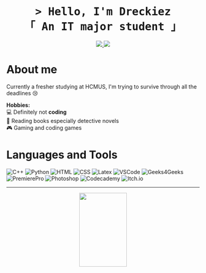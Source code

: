 <h1 align="center">
  <samp>&gt; Hello, I'm Dreckiez</samp>
  <br/>
  <samp>「 An IT major student 」</samp>
</h1>

<p align = "center">
  <a href = "https://dreckiez.github.io/" target = "_blank">
    <img src = "https://img.shields.io/badge/Website-0077B5?style=for-the-badge&logo=medium&logoColor=white"/>
  </a>
  <a href="https://www.youtube.com/channel/UC1Dou4uY_GWQETCt0090MEg" target="_blank">
    <img src="https://img.shields.io/badge/Youtube-DC143C?style=for-the-badge&logo=youtube&logoColor=white"/>
  </a>
</p>

# About me

Currently a fresher studying at HCMUS, I'm trying to survive through all the deadlines :cry:

**Hobbies:** <br/>
💻 Definitely not **coding**<br/>
🔖 Reading books especially detective novels<br/>
🎮 Gaming and coding games <br/>

# Languages and Tools
![C++](https://img.shields.io/badge/C%2B%2B-00599C?style=for-the-badge&logo=c%2B%2B&logoColor=white)
![Python](https://img.shields.io/badge/Python-3776AB?style=for-the-badge&logo=python&logoColor=white)
![HTML](https://img.shields.io/badge/HTML5-E34F26?style=for-the-badge&logo=html5&logoColor=white)
![CSS](https://img.shields.io/badge/CSS3-1572B6?style=for-the-badge&logo=css3&logoColor=white)
![Latex](https://img.shields.io/badge/LaTeX-47A141?style=for-the-badge&logo=LaTeX&logoColor=white)
![VSCode](https://img.shields.io/badge/Visual_Studio-0078d7?style=for-the-badge&logo=visual%20studio&logoColor=white)
![Geeks4Geeks](https://img.shields.io/badge/GeeksforGeeks-298D46?style=for-the-badge&logo=geeksforgeeks&logoColor=white)
![PremierePro](https://img.shields.io/badge/Adobe%20Premiere%20Pro-9999FF?style=for-the-badge&logo=Adobe%20Premiere%20Pro&logoColor=black)
![Photoshop](https://img.shields.io/badge/Adobe%20Photoshop-31A8FF?style=for-the-badge&logo=Adobe%20Photoshop&logoColor=black)
![Codecademy](https://img.shields.io/badge/Codecademy-FFF0E5?style=for-the-badge&logo=codecademy&logoColor=303347)
![Itch.io](https://img.shields.io/badge/Itch.io-FA5C5C?style=for-the-badge&logo=itchdotio&logoColor=white)

<hr/>
<p align = "center">
  <a href="https://github.com/alsiam"><img src="https://denvercoder1-github-readme-stats.vercel.app/api/top-langs/?username=dreckiez&langs_count=8&layout=compact&theme=react&border_color=7F3FBF&bg_color=0D1117&title_color=F85D7F&icon_color=F8D866" height="192px" width="49.5%"/></a>
</p>

